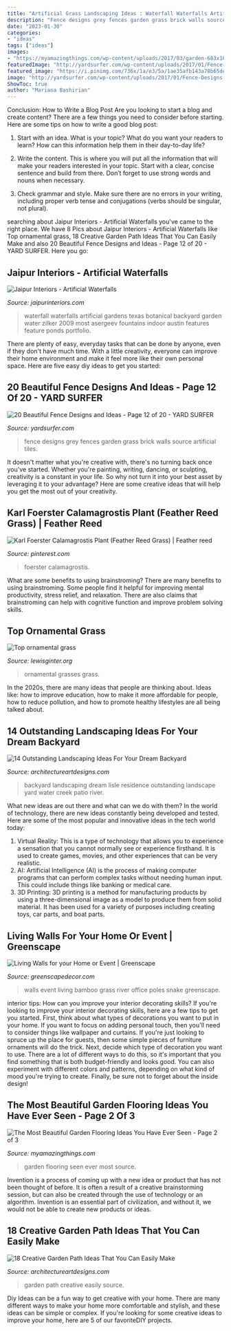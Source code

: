 ```yaml
---
title: "Artificial Grass Landscaping Ideas : Waterfall Waterfalls Artificial Gardens Texas Botanical Backyard Garden Water Zilker 2009 Most Asergeev Fountains Indoor Austin Features Feature Ponds Portfolio"
description: "Fence designs grey fences garden grass brick walls source artificial tiles"
date: "2023-01-30"
categories:
- "ideas"
tags: ["ideas"]
images:
- "https://myamazingthings.com/wp-content/uploads/2017/03/garden-683x1024.jpg"
featuredImage: "http://yardsurfer.com/wp-content/uploads/2017/01/Fence-Designs-and-Ideas-12.jpg"
featured_image: "https://i.pinimg.com/736x/1a/e3/5a/1ae35afb143a78b65deb487def557a51.jpg"
image: "http://yardsurfer.com/wp-content/uploads/2017/01/Fence-Designs-and-Ideas-12.jpg"
ShowToc: true
author: "Mariana Bashirian"
---
```



Conclusion: How to Write a Blog Post
Are you looking to start a blog and create content? There are a few things you need to consider before starting. Here are some tips on how to write a good blog post:
1. Start with an idea. What is your topic? What do you want your readers to learn? How can this information help them in their day-to-day life?

2. Write the content. This is where you will put all the information that will make your readers interested in your topic. Start with a clear, concise sentence and build from there. Don’t forget to use strong words and nouns when necessary.

3. Check grammar and style. Make sure there are no errors in your writing, including proper verb tense and conjugations (verbs should be singular, not plural).

	

		
searching about Jaipur Interiors - Artificial Waterfalls you've came to the right place. We have 8 Pics about Jaipur Interiors - Artificial Waterfalls like Top ornamental grass, 18 Creative Garden Path Ideas That You Can Easily Make and also 20 Beautiful Fence Designs and Ideas - Page 12 of 20 - YARD SURFER. Here you go:
		
    
## Jaipur Interiors - Artificial Waterfalls

<img loading=lazy src="http://www.jaipurinteriors.com/product-gallery/Artificial-Waterfalls/10.jpg" onerror="this.onerror=null;this.src='https://tse2.mm.bing.net/th?id=OIP.aO2NJZtKKiAJWZb29i0TaAHaLI&amp;pid=15.1';" alt="Jaipur Interiors - Artificial Waterfalls">

_Source: jaipurinteriors.com_

>waterfall waterfalls artificial gardens texas botanical backyard garden water zilker 2009 most asergeev fountains indoor austin features feature ponds portfolio. 

	

There are plenty of easy, everyday tasks that can be done by anyone, even if they don't have much time. With a little creativity, everyone can improve their home environment and make it feel more like their own personal space. Here are five easy diy ideas to get you started: 

    
## 20 Beautiful Fence Designs And Ideas - Page 12 Of 20 - YARD SURFER

<img loading=lazy src="http://yardsurfer.com/wp-content/uploads/2017/01/Fence-Designs-and-Ideas-12.jpg" onerror="this.onerror=null;this.src='https://tse4.mm.bing.net/th?id=OIP.tL3XiDAy2V2AW6QBwtH5UQHaKh&amp;pid=15.1';" alt="20 Beautiful Fence Designs and Ideas - Page 12 of 20 - YARD SURFER">

_Source: yardsurfer.com_

>fence designs grey fences garden grass brick walls source artificial tiles. 

	

It doesn't matter what you're creative with, there's no turning back once you've started. Whether you're painting, writing, dancing, or sculpting, creativity is a constant in your life. So why not turn it into your best asset by leveraging it to your advantage? Here are some creative ideas that will help you get the most out of your creativity.

    
## Karl Foerster Calamagrostis Plant (Feather Reed Grass) | Feather Reed

<img loading=lazy src="https://i.pinimg.com/736x/1a/e3/5a/1ae35afb143a78b65deb487def557a51.jpg" onerror="this.onerror=null;this.src='https://tse4.mm.bing.net/th?id=OIP.-gf6RtOgrQfnaCKosSvZ0QAAAA&amp;pid=15.1';" alt="Karl Foerster Calamagrostis Plant (Feather Reed Grass) | Feather reed">

_Source: pinterest.com_

>foerster calamagrostis. 

	

What are some benefits to using brainstroming?
There are many benefits to using brainstroming. Some people find it helpful for improving mental productivity, stress relief, and relaxation. There are also claims that brainstroming can help with cognitive function and improve problem solving skills.

    
## Top Ornamental Grass

<img loading=lazy src="https://www.lewisginter.org/wp-content/uploads/2014/09/ornamental-grass-2.jpg" onerror="this.onerror=null;this.src='https://tse3.mm.bing.net/th?id=OIP.ncFzU5_RHTlYzgIWzd0OQwHaJ4&amp;pid=15.1';" alt="Top ornamental grass">

_Source: lewisginter.org_

>ornamental grasses grass. 

	

In the 2020s, there are many ideas that people are thinking about. Ideas like: how to improve education, how to make it more affordable for people, how to reduce pollution, and how to promote healthy lifestyles are all being talked about.

    
## 14 Outstanding Landscaping Ideas For Your Dream Backyard

<img loading=lazy src="http://www.architectureartdesigns.com/wp-content/uploads/2014/06/7.-Lisle-Residence.jpg" onerror="this.onerror=null;this.src='https://tse1.mm.bing.net/th?id=OIP.jV8ceFi_UbQ4HY1xcpCQqAHaLI&amp;pid=15.1';" alt="14 Outstanding Landscaping Ideas For Your Dream Backyard">

_Source: architectureartdesigns.com_

>backyard landscaping dream lisle residence outstanding landscape yard water creek patio river. 

	

What new ideas are out there and what can we do with them?
In the world of technology, there are new ideas constantly being developed and tested. Here are some of the most popular and innovative ideas in the tech world today: 
1. Virtual Reality: This is a type of technology that allows you to experience a sensation that you cannot normally see or experience firsthand. It is used to create games, movies, and other experiences that can be very realistic. 
2. AI: Artificial Intelligence (AI) is the process of making computer programs that can perform complex tasks without needing human input. This could include things like banking or medical care. 
3. 3D Printing: 3D printing is a method for manufacturing products by using a three-dimensional image as a model to produce them from solid material. It has been used for a variety of purposes including creating toys, car parts, and boat parts.

    
## Living Walls For Your Home Or Event | Greenscape

<img loading=lazy src="http://www.greenscapedecor.com/wp-content/uploads/2014/04/Greenscape-Design-Live-Snake-Grass-Wall-with-River-Rock-Base-With-Bamboo-Poles.jpg" onerror="this.onerror=null;this.src='https://tse2.mm.bing.net/th?id=OIP.2WnOic4wg8Bz7cnSJKj3tAHaFj&amp;pid=15.1';" alt="Living Walls for your Home or Event | Greenscape">

_Source: greenscapedecor.com_

>walls event living bamboo grass river office poles snake greenscape. 

	

interior tips: How can you improve your interior decorating skills?
If you're looking to improve your interior decorating skills, here are a few tips to get you started. First, think about what types of decorations you want to put in your home. If you want to focus on adding personal touch, then you'll need to consider things like wallpaper and curtains. If you're just looking to spruce up the place for guests, then some simple pieces of furniture ornaments will do the trick.
Next, decide which type of decoration you want to use. There are a lot of different ways to do this, so it's important that you find something that is both budget-friendly and looks good. You can also experiment with different colors and patterns, depending on what kind of mood you're trying to create. Finally, be sure not to forget about the inside design!

    
## The Most Beautiful Garden Flooring Ideas You Have Ever Seen - Page 2 Of 3

<img loading=lazy src="https://myamazingthings.com/wp-content/uploads/2017/03/garden-683x1024.jpg" onerror="this.onerror=null;this.src='https://tse3.mm.bing.net/th?id=OIP.42HCCsL64Bv21h25O__h3gHaLG&amp;pid=15.1';" alt="The Most Beautiful Garden Flooring Ideas You Have Ever Seen - Page 2 of 3">

_Source: myamazingthings.com_

>garden flooring seen ever most source. 

	

Invention is a process of coming up with a new idea or product that has not been thought of before. It is often a result of a creative brainstorming session, but can also be created through the use of technology or an algorithm. Invention is an essential part of civilization, and without it, we would not be able to create new products or ideas.

    
## 18 Creative Garden Path Ideas That You Can Easily Make

<img loading=lazy src="https://www.architectureartdesigns.com/wp-content/uploads/2016/05/17-21.jpg" onerror="this.onerror=null;this.src='https://tse2.mm.bing.net/th?id=OIP.xIexj31mzuZwMpTWH-UQRQHaLI&amp;pid=15.1';" alt="18 Creative Garden Path Ideas That You Can Easily Make">

_Source: architectureartdesigns.com_

>garden path creative easily source. 

	

Diy Ideas can be a fun way to get creative with your home. There are many different ways to make your home more comfortable and stylish, and these ideas can be simple or complex. If you're looking for some creative ideas to improve your home, here are 5 of our favoriteDIY projects.

